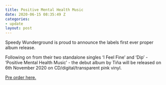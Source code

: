 ```yaml
---
title: Positive Mental Health Music
date: 2020-06-15 08:35:49 Z
categories:
- update
layout: post
---
```


Speedy Wunderground is proud to announce the labels first ever proper album release.

Following on from their two standalone singles ‘I Feel Fine’ and ‘Dip’  - ‘Positive Mental Health Music’ - the debut album by Tiña will be released on 6th November 2020  on CD/digital/transparent pink vinyl.

<a href="/shop/albums" class="btn-reverse">Pre order here.</a>

